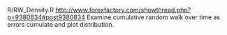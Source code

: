 R/RW_Density.R http://www.forexfactory.com/showthread.php?p=9380834#post9380834
Examine cumulative random walk over time as errors cumulate and plot distribution.